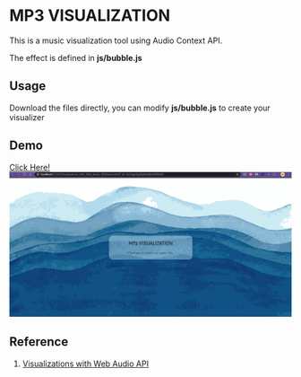 # MP3 VISUALIZATION

This is a music visualization tool using Audio Context API.

The effect is defined in **js/bubble.js**

## Usage

Download the files directly, you can modify **js/bubble.js** to create your visualizer

## Demo

[Click Here!](https://gnahcihsuil.github.io/Visualizations_with_Web_Audio_API/)
![sunnyday](img/sunnyday.gif)

## Reference

1. [Visualizations with Web Audio API](https://developer.mozilla.org/en-US/docs/Web/API/Web_Audio_API/Visualizations_with_Web_Audio_API)

